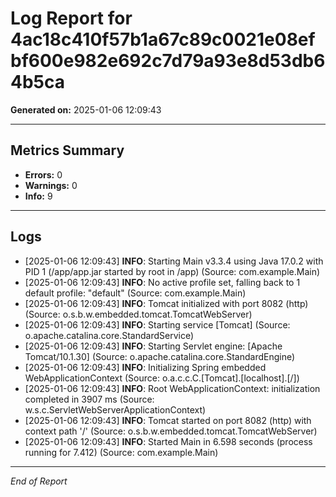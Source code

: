 
# Log Report for 4ac18c410f57b1a67c89c0021e08efbf600e982e692c7d79a93e8d53db64b5ca

**Generated on:** 2025-01-06 12:09:43

---

## Metrics Summary
- **Errors:** 0
- **Warnings:** 0
- **Info:** 9

---

## Logs
- [2025-01-06 12:09:43] **INFO**: Starting Main v3.3.4 using Java 17.0.2 with PID 1 (/app/app.jar started by root in /app) (Source: com.example.Main)
- [2025-01-06 12:09:43] **INFO**: No active profile set, falling back to 1 default profile: "default" (Source: com.example.Main)
- [2025-01-06 12:09:43] **INFO**: Tomcat initialized with port 8082 (http) (Source: o.s.b.w.embedded.tomcat.TomcatWebServer)
- [2025-01-06 12:09:43] **INFO**: Starting service [Tomcat] (Source: o.apache.catalina.core.StandardService)
- [2025-01-06 12:09:43] **INFO**: Starting Servlet engine: [Apache Tomcat/10.1.30] (Source: o.apache.catalina.core.StandardEngine)
- [2025-01-06 12:09:43] **INFO**: Initializing Spring embedded WebApplicationContext (Source: o.a.c.c.C.[Tomcat].[localhost].[/])
- [2025-01-06 12:09:43] **INFO**: Root WebApplicationContext: initialization completed in 3907 ms (Source: w.s.c.ServletWebServerApplicationContext)
- [2025-01-06 12:09:43] **INFO**: Tomcat started on port 8082 (http) with context path '/' (Source: o.s.b.w.embedded.tomcat.TomcatWebServer)
- [2025-01-06 12:09:43] **INFO**: Started Main in 6.598 seconds (process running for 7.412) (Source: com.example.Main)

---

*End of Report*
